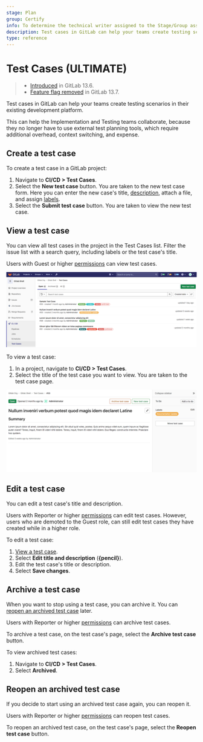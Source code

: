 ```yaml
---
stage: Plan
group: Certify
info: To determine the technical writer assigned to the Stage/Group associated with this page, see https://about.gitlab.com/handbook/engineering/ux/technical-writing/#assignments
description: Test cases in GitLab can help your teams create testing scenarios in their existing development platform.
type: reference
---
```


# Test Cases **(ULTIMATE)**

> - [Introduced](https://gitlab.com/gitlab-org/gitlab/-/issues/233479) in GitLab 13.6.
> - [Feature flag removed](https://gitlab.com/gitlab-org/gitlab/-/issues/241983) in GitLab 13.7.

Test cases in GitLab can help your teams create testing scenarios in their existing development platform.

This can help the Implementation and Testing teams collaborate, because they no longer have to
use external test planning tools, which require additional overhead, context switching, and expense.

## Create a test case

To create a test case in a GitLab project:

1. Navigate to **CI/CD > Test Cases**.
1. Select the **New test case** button. You are taken to the new test case form. Here you can enter
   the new case's title, [description](../../user/markdown.md), attach a file, and assign [labels](../../user/project/labels.md).
1. Select the **Submit test case** button. You are taken to view the new test case.

## View a test case

You can view all test cases in the project in the Test Cases list. Filter the
issue list with a search query, including labels or the test case's title.

Users with Guest or higher [permissions](../../user/permissions.md) can view test cases.

![Test case list page](img/test_case_list_v13_6.png)

To view a test case:

1. In a project, navigate to **CI/CD > Test Cases**.
1. Select the title of the test case you want to view. You are taken to the test case page.

![An example test case page](img/test_case_show_v13_6.png)

## Edit a test case

You can edit a test case's title and description.

Users with Reporter or higher [permissions](../../user/permissions.md) can edit test cases.
However, users who are demoted to the Guest role, can still edit test cases they have created while
in a higher role.

To edit a test case:

1. [View a test case](#view-a-test-case).
1. Select **Edit title and description** (**{pencil}**).
1. Edit the test case's title or description.
1. Select **Save changes**.

## Archive a test case

When you want to stop using a test case, you can archive it. You can [reopen an archived test case](#reopen-an-archived-test-case) later.

Users with Reporter or higher [permissions](../../user/permissions.md) can archive test cases.

To archive a test case, on the test case's page, select the **Archive test case** button.

To view archived test cases:

1. Navigate to **CI/CD > Test Cases**.
1. Select **Archived**.

## Reopen an archived test case

If you decide to start using an archived test case again, you can reopen it.

Users with Reporter or higher [permissions](../../user/permissions.md) can reopen test cases.

To reopen an archived test case, on the test case's page, select the **Reopen test case** button.
